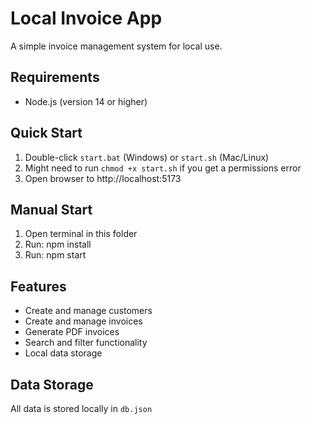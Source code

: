 # Local Invoice App

A simple invoice management system for local use.

## Requirements
- Node.js (version 14 or higher)

## Quick Start
1. Double-click `start.bat` (Windows) or `start.sh` (Mac/Linux)
2. Might need to run `chmod +x start.sh` if you get a permissions error
3. Open browser to http://localhost:5173

## Manual Start
1. Open terminal in this folder
2. Run: npm install
3. Run: npm start

## Features
- Create and manage customers
- Create and manage invoices
- Generate PDF invoices
- Search and filter functionality
- Local data storage

## Data Storage
All data is stored locally in `db.json`
